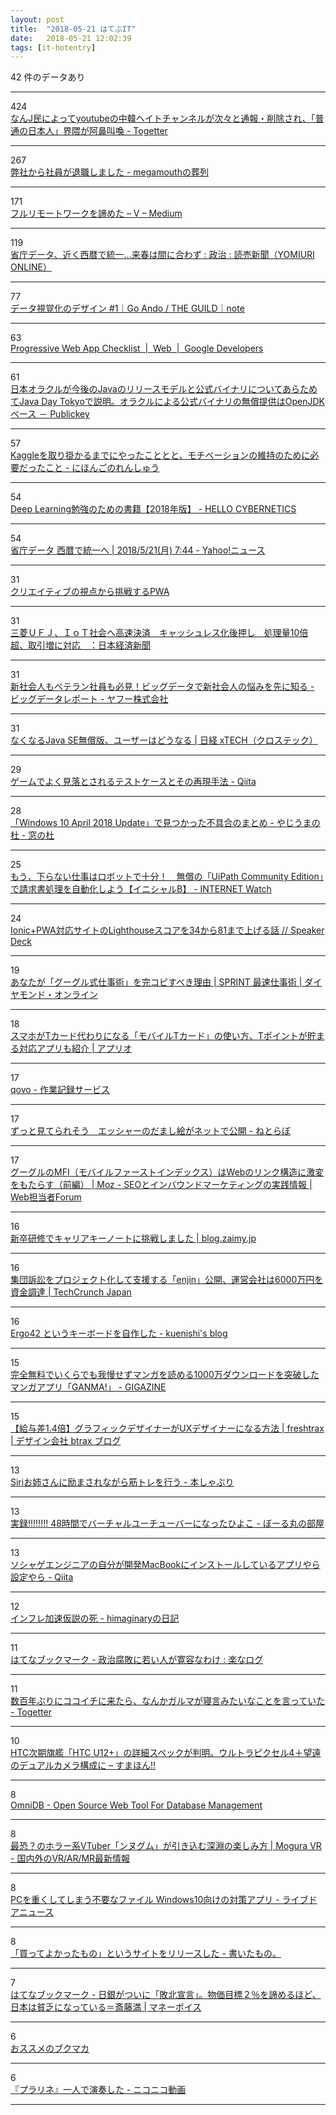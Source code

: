 ```yaml
---
layout: post
title:  "2018-05-21 はてぶIT"
date:   2018-05-21 12:02:39
tags: [it-hotentry]
---
```

42 件のデータあり

<hr><div class="row">
<div class="col-1"><span class="badge badge-pill badge-success h2">424</span></div>
<div class="col-11"><a href='https://togetter.com/li/1229279' target='_blank'>なんJ民によってyoutubeの中韓ヘイトチャンネルが次々と通報・削除され、「普通の日本人」界隈が阿鼻叫喚 - Togetter</a></div>
</div>
<hr>
<div class="row">
<div class="col-1"><span class="badge badge-pill badge-success h2">267</span></div>
<div class="col-11"><a href='http://www.megamouth.info/entry/2018/05/21/031550' target='_blank'>弊社から社員が退職しました - megamouthの葬列</a></div>
</div>
<hr>
<div class="row">
<div class="col-1"><span class="badge badge-pill badge-success h2">171</span></div>
<div class="col-11"><a href='https://medium.com/@voluntas/d03cafd3d2c0' target='_blank'>フルリモートワークを諦めた – V – Medium</a></div>
</div>
<hr>
<div class="row">
<div class="col-1"><span class="badge badge-pill badge-success h2">119</span></div>
<div class="col-11"><a href='http://www.yomiuri.co.jp/politics/20180520-OYT1T50149.html' target='_blank'>省庁データ、近く西暦で統一…来春は間に合わず : 政治 : 読売新聞（YOMIURI ONLINE）</a></div>
</div>
<hr>
<div class="row">
<div class="col-1"><span class="badge badge-pill badge-success h2">77</span></div>
<div class="col-11"><a href='https://note.mu/goando/n/neb6ea35f1da3' target='_blank'>データ視覚化のデザイン #1｜Go Ando / THE GUILD｜note</a></div>
</div>
<hr>
<div class="row">
<div class="col-1"><span class="badge badge-pill badge-success h2">63</span></div>
<div class="col-11"><a href='https://developers.google.com/web/progressive-web-apps/checklist' target='_blank'>Progressive Web App Checklist  |  Web  |  Google Developers</a></div>
</div>
<hr>
<div class="row">
<div class="col-1"><span class="badge badge-pill badge-success h2">61</span></div>
<div class="col-11"><a href='https://www.publickey1.jp/blog/18/javajava_day_tokyoopenjdk.html' target='_blank'>日本オラクルが今後のJavaのリリースモデルと公式バイナリについてあらためてJava Day Tokyoで説明。オラクルによる公式バイナリの無償提供はOpenJDKベース － Publickey</a></div>
</div>
<hr>
<div class="row">
<div class="col-1"><span class="badge badge-pill badge-success h2">57</span></div>
<div class="col-11"><a href='http://catindog.hatenablog.com/entry/2018/05/20/221624' target='_blank'>Kaggleを取り掛かるまでにやったこととと、モチベーションの維持のために必要だったこと - にほんごのれんしゅう</a></div>
</div>
<hr>
<div class="row">
<div class="col-1"><span class="badge badge-pill badge-success h2">54</span></div>
<div class="col-11"><a href='http://s0sem0y.hatenablog.com/entry/2018/05/21/001941' target='_blank'>Deep Learning勉強のための書籍【2018年版】 - HELLO CYBERNETICS</a></div>
</div>
<hr>
<div class="row">
<div class="col-1"><span class="badge badge-pill badge-success h2">54</span></div>
<div class="col-11"><a href='https://news.yahoo.co.jp/pickup/6283228' target='_blank'>省庁データ 西暦で統一へ | 2018/5/21(月) 7:44 - Yahoo!ニュース</a></div>
</div>
<hr>
<div class="row">
<div class="col-1"><span class="badge badge-pill badge-success h2">31</span></div>
<div class="col-11"><a href='https://www.slideshare.net/clockmaker_jp/pwa-97723651' target='_blank'>クリエイティブの視点から挑戦するPWA</a></div>
</div>
<hr>
<div class="row">
<div class="col-1"><span class="badge badge-pill badge-success h2">31</span></div>
<div class="col-11"><a href='https://www.nikkei.com/article/DGKKZO30742320Q8A520C1MM8000/' target='_blank'>三菱ＵＦＪ、ＩｏＴ社会へ高速決済　キャッシュレス化後押し　処理量10倍超、取引増に対応　：日本経済新聞</a></div>
</div>
<hr>
<div class="row">
<div class="col-1"><span class="badge badge-pill badge-success h2">31</span></div>
<div class="col-11"><a href='https://about.yahoo.co.jp/info/bigdata/special/2018/01/' target='_blank'>新社会人もベテラン社員も必見！ビッグデータで新社会人の悩みを先に知る - ビッグデータレポート - ヤフー株式会社</a></div>
</div>
<hr>
<div class="row">
<div class="col-1"><span class="badge badge-pill badge-success h2">31</span></div>
<div class="col-11"><a href='http://tech.nikkeibp.co.jp/atcl/nxt/column/18/00294/051700002/' target='_blank'>なくなるJava SE無償版、ユーザーはどうなる | 日経 xTECH（クロステック）</a></div>
</div>
<hr>
<div class="row">
<div class="col-1"><span class="badge badge-pill badge-success h2">29</span></div>
<div class="col-11"><a href='https://qiita.com/taptappun/items/1d3e2c9646cf7d4557db' target='_blank'>ゲームでよく見落とされるテストケースとその再現手法 - Qiita</a></div>
</div>
<hr>
<div class="row">
<div class="col-1"><span class="badge badge-pill badge-success h2">28</span></div>
<div class="col-11"><a href='https://forest.watch.impress.co.jp/docs/serial/yajiuma/1122692.html' target='_blank'>「Windows 10 April 2018 Update」で見つかった不具合のまとめ - やじうまの杜 - 窓の杜</a></div>
</div>
<hr>
<div class="row">
<div class="col-1"><span class="badge badge-pill badge-success h2">25</span></div>
<div class="col-11"><a href='https://internet.watch.impress.co.jp/docs/column/shimizu/1120913.html' target='_blank'>もう、下らない仕事はロボットで十分！　無償の「UiPath Community Edition」で請求書処理を自動化しよう【イニシャルB】 - INTERNET Watch</a></div>
</div>
<hr>
<div class="row">
<div class="col-1"><span class="badge badge-pill badge-success h2">24</span></div>
<div class="col-11"><a href='https://speakerdeck.com/scrpgil/ionic-plus-pwadui-ying-saitofalselighthousesukoawo34kara81madeshang-geruhua' target='_blank'>Ionic+PWA対応サイトのLighthouseスコアを34から81まで上げる話 // Speaker Deck</a></div>
</div>
<hr>
<div class="row">
<div class="col-1"><span class="badge badge-pill badge-success h2">19</span></div>
<div class="col-11"><a href='http://diamond.jp/articles/-/169786' target='_blank'>あなたが「グーグル式仕事術」を完コピすべき理由 | SPRINT 最速仕事術 | ダイヤモンド・オンライン</a></div>
</div>
<hr>
<div class="row">
<div class="col-1"><span class="badge badge-pill badge-success h2">18</span></div>
<div class="col-11"><a href='http://appllio.com/how-to-use-mobile-tcard' target='_blank'>スマホがTカード代わりになる「モバイルTカード」の使い方、Tポイントが貯まる対応アプリも紹介 | アプリオ</a></div>
</div>
<hr>
<div class="row">
<div class="col-1"><span class="badge badge-pill badge-success h2">17</span></div>
<div class="col-11"><a href='https://qovo.jp/' target='_blank'>qovo - 作業記録サービス</a></div>
</div>
<hr>
<div class="row">
<div class="col-1"><span class="badge badge-pill badge-success h2">17</span></div>
<div class="col-11"><a href='http://nlab.itmedia.co.jp/nl/articles/1805/20/news023.html' target='_blank'>ずっと見てられそう　エッシャーのだまし絵がネットで公開 - ねとらぼ</a></div>
</div>
<hr>
<div class="row">
<div class="col-1"><span class="badge badge-pill badge-success h2">17</span></div>
<div class="col-11"><a href='https://webtan.impress.co.jp/e/2018/05/21/29274' target='_blank'>グーグルのMFI（モバイルファーストインデックス）はWebのリンク構造に激変をもたらす（前編） | Moz - SEOとインバウンドマーケティングの実践情報 | Web担当者Forum</a></div>
</div>
<hr>
<div class="row">
<div class="col-1"><span class="badge badge-pill badge-success h2">16</span></div>
<div class="col-11"><a href='https://blog.zaimy.jp/2018/05/20/carrer-keynote/' target='_blank'>新卒研修でキャリアキーノートに挑戦しました | blog.zaimy.jp</a></div>
</div>
<hr>
<div class="row">
<div class="col-1"><span class="badge badge-pill badge-success h2">16</span></div>
<div class="col-11"><a href='https://jp.techcrunch.com/2018/05/21/enjin-the-class-action-platform/' target='_blank'>集団訴訟をプロジェクト化して支援する「enjin」公開、運営会社は6000万円を資金調達 | TechCrunch Japan</a></div>
</div>
<hr>
<div class="row">
<div class="col-1"><span class="badge badge-pill badge-success h2">16</span></div>
<div class="col-11"><a href='https://kuenishi.hatenadiary.jp/entry/2018/05/20/143135' target='_blank'>Ergo42 というキーボードを自作した - kuenishi's blog</a></div>
</div>
<hr>
<div class="row">
<div class="col-1"><span class="badge badge-pill badge-success h2">15</span></div>
<div class="col-11"><a href='https://gigazine.net/news/20180520-comic-app-ganma/' target='_blank'>完全無料でいくらでも我慢せずマンガを読める1000万ダウンロードを突破したマンガアプリ「GANMA!」 - GIGAZINE</a></div>
</div>
<hr>
<div class="row">
<div class="col-1"><span class="badge badge-pill badge-success h2">15</span></div>
<div class="col-11"><a href='http://blog.btrax.com/jp/2018/05/21/designer-transform/' target='_blank'>【給与差1.4倍】グラフィックデザイナーがUXデザイナーになる方法 | freshtrax | デザイン会社 btrax ブログ</a></div>
</div>
<hr>
<div class="row">
<div class="col-1"><span class="badge badge-pill badge-success h2">13</span></div>
<div class="col-11"><a href='http://honeshabri.hatenablog.com/entry/strength_training_with_siri' target='_blank'>Siriお姉さんに励まされながら筋トレを行う - 本しゃぶり</a></div>
</div>
<hr>
<div class="row">
<div class="col-1"><span class="badge badge-pill badge-success h2">13</span></div>
<div class="col-11"><a href='http://www.ballmaru.com/entry/2018/05/20/%E5%AE%9F%E9%8C%B2!!!!!!!!_48%E6%99%82%E9%96%93%E3%81%A7%E3%83%90%E3%83%BC%E3%83%81%E3%83%A3%E3%83%AB%E3%83%A6%E3%83%BC%E3%83%81%E3%83%A5%E3%83%BC%E3%83%90%E3%83%BC%E3%81%AB%E3%81%AA%E3%81%A3' target='_blank'>実録!!!!!!!! 48時間でバーチャルユーチューバーになったひよこ - ぼーる丸の部屋</a></div>
</div>
<hr>
<div class="row">
<div class="col-1"><span class="badge badge-pill badge-success h2">13</span></div>
<div class="col-11"><a href='https://qiita.com/west-hiroaki/items/9560f0504c3bdfe970f5' target='_blank'>ソシャゲエンジニアの自分が開発MacBookにインストールしているアプリやら設定やら - Qiita</a></div>
</div>
<hr>
<div class="row">
<div class="col-1"><span class="badge badge-pill badge-success h2">12</span></div>
<div class="col-11"><a href='http://d.hatena.ne.jp/himaginary/20180520/death_of_acceleration' target='_blank'>インフレ加速仮説の死 - himaginaryの日記</a></div>
</div>
<hr>
<div class="row">
<div class="col-1"><span class="badge badge-pill badge-success h2">11</span></div>
<div class="col-11"><a href='http://b.hatena.ne.jp/entry/s/ruhiginoue.exblog.jp/29781755/' target='_blank'>はてなブックマーク - 政治腐敗に若い人が寛容なわけ : 楽なログ</a></div>
</div>
<hr>
<div class="row">
<div class="col-1"><span class="badge badge-pill badge-success h2">11</span></div>
<div class="col-11"><a href='https://togetter.com/li/1229329' target='_blank'>数百年ぶりにココイチに来たら、なんかガルマが寝言みたいなことを言っていた - Togetter</a></div>
</div>
<hr>
<div class="row">
<div class="col-1"><span class="badge badge-pill badge-success h2">10</span></div>
<div class="col-11"><a href='https://smhn.info/201805-htc-u12-plus-spec-rumors' target='_blank'>HTC次期旗艦「HTC U12+」の詳細スペックが判明。ウルトラピクセル4＋望遠のデュアルカメラ構成に – すまほん!!</a></div>
</div>
<hr>
<div class="row">
<div class="col-1"><span class="badge badge-pill badge-success h2">8</span></div>
<div class="col-11"><a href='https://omnidb.org/en/' target='_blank'>OmniDB - Open Source Web Tool For Database Management</a></div>
</div>
<hr>
<div class="row">
<div class="col-1"><span class="badge badge-pill badge-success h2">8</span></div>
<div class="col-11"><a href='https://www.moguravr.com/vtuber-n-nugum/' target='_blank'>最恐？のホラー系VTuber「ンヌグム」が引き込む深淵の楽しみ方 | Mogura VR - 国内外のVR/AR/MR最新情報</a></div>
</div>
<hr>
<div class="row">
<div class="col-1"><span class="badge badge-pill badge-success h2">8</span></div>
<div class="col-11"><a href='http://news.livedoor.com/article/detail/14742656/' target='_blank'>PCを重くしてしまう不要なファイル Windows10向けの対策アプリ - ライブドアニュース</a></div>
</div>
<hr>
<div class="row">
<div class="col-1"><span class="badge badge-pill badge-success h2">8</span></div>
<div class="col-11"><a href='http://morishin.hatenablog.com/entry/release-katteyokatta' target='_blank'>「買ってよかったもの」というサイトをリリースした - 書いたもの。</a></div>
</div>
<hr>
<div class="row">
<div class="col-1"><span class="badge badge-pill badge-success h2">7</span></div>
<div class="col-11"><a href='http://b.hatena.ne.jp/entry/www.mag2.com/p/money/457530' target='_blank'>はてなブックマーク - 日銀がついに「敗北宣言」。物価目標２％を諦めるほど、日本は貧乏になっている＝斎藤満 | マネーボイス</a></div>
</div>
<hr>
<div class="row">
<div class="col-1"><span class="badge badge-pill badge-success h2">6</span></div>
<div class="col-11"><a href='https://anond.hatelabo.jp/20180518151151' target='_blank'>おススメのブクマカ</a></div>
</div>
<hr>
<div class="row">
<div class="col-1"><span class="badge badge-pill badge-success h2">6</span></div>
<div class="col-11"><a href='http://www.nicovideo.jp/watch/sm33237671' target='_blank'>『プラリネ』一人で演奏した - ニコニコ動画</a></div>
</div>
<hr>
